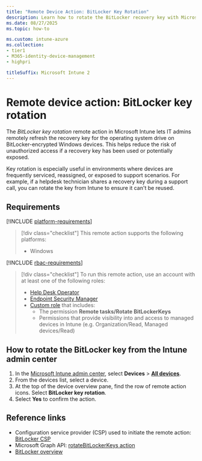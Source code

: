 ```yaml
---
title: "Remote Device Action: BitLocker Key Rotation"
description: Learn how to rotate the BitLocker recovery key with Microsoft Intune.
ms.date: 08/27/2025
ms.topic: how-to

ms.custom: intune-azure
ms.collection:
- tier1
- M365-identity-device-management
- highpri

titleSuffix: Microsoft Intune 2
---
```


# Remote device action: BitLocker key rotation

The *BitLocker key rotation* remote action in Microsoft Intune lets IT admins remotely refresh the recovery key for the operating system drive on BitLocker-encrypted Windows devices. This helps reduce the risk of unauthorized access if a recovery key has been used or potentially exposed.

Key rotation is especially useful in environments where devices are frequently serviced, reassigned, or exposed to support scenarios. For example, if a helpdesk technician shares a recovery key during a support call, you can rotate the key from Intune to ensure it can't be reused.

## Requirements

[!INCLUDE [platform-requirements](../includes/h3/platform-requirements.md)]

> [!div class="checklist"]
> This remote action supports the following platforms:
>
> - Windows

[!INCLUDE [rbac-requirements](../includes/h3/rbac-requirements.md)]

> [!div class="checklist"]
> To run this remote action, use an account with at least one of the following roles:
>
> - [Help Desk Operator][INT-R1]
> - [Endpoint Security Manager][INT-R4]
> - [Custom role][INT-RC] that includes:
>   - The permission **Remote tasks/Rotate BitLockerKeys**
>   - Permissions that provide visibility into and access to managed devices in Intune (e.g. Organization/Read, Managed devices/Read)

## How to rotate the BitLocker key from the Intune admin center

1. In the [Microsoft Intune admin center][INT-AC], select **Devices** > [**All devices**][INT-ALLD].
1. From the devices list, select a device.
1. At the top of the device overview pane, find the row of remote action icons. Select **BitLocker key rotation**.
1. Select **Yes** to confirm the action.

## Reference links

- Configuration service provider (CSP) used to initiate the remote action: [BitLocker CSP][CSP-1]
- Microsoft Graph API: [rotateBitLockerKeys action][GRAPH-1]
- [BitLocker overview][WIN-1]

<!--links-->

<!-- admin center links -->

[INT-AC]: https://go.microsoft.com/fwlink/?linkid=2109431
[INT-ALLD]: https://go.microsoft.com/fwlink/?linkid=2333814

<!-- role links -->

[INT-R1]: /intune/intune-service/fundamentals/role-based-access-control-reference#help-desk-operator
[INT-R4]: /intune/intune-service/fundamentals/role-based-access-control-reference#endpoint-security-manager
[INT-RC]: /intune/intune-service/fundamentals/create-custom-role

<!-- API links -->

[GRAPH-1]: /graph/api/intune-devices-manageddevice-rotateBitLockerKeys


<!-- MSLearn links -->

[WIN-1]: /windows/security/operating-system-security/data-protection/bitlocker/
[CSP-1]: /windows/client-management/mdm/bitlocker-csp#rotaterecoverypasswords

